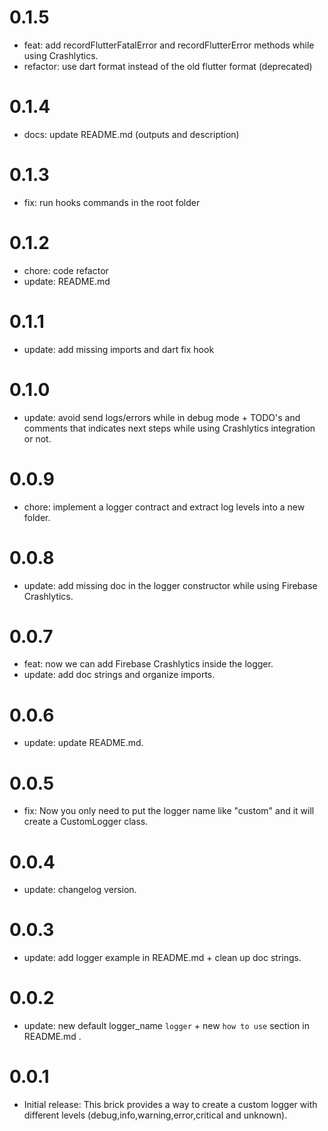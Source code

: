 # 0.1.5

- feat: add recordFlutterFatalError and recordFlutterError methods while using Crashlytics.
- refactor: use dart format instead of the old flutter format (deprecated)

# 0.1.4

- docs: update README.md (outputs and description)
# 0.1.3

- fix: run hooks commands in the root folder
# 0.1.2

- chore: code refactor
- update: README.md
# 0.1.1

- update: add missing imports and dart fix hook
# 0.1.0

- update: avoid send logs/errors while in debug mode + TODO's and comments that indicates next steps while using Crashlytics integration or not.
# 0.0.9

- chore: implement a logger contract and extract log levels into a new folder.
# 0.0.8

- update: add missing doc in the logger constructor while using Firebase Crashlytics.
# 0.0.7

- feat: now we can add Firebase Crashlytics inside the logger.
- update: add doc strings and organize imports.
# 0.0.6

- update: update README.md.
# 0.0.5

- fix: Now you only need to put the logger name like "custom" and it will create a CustomLogger class.
# 0.0.4

- update: changelog version.

# 0.0.3

- update: add logger example in README.md + clean up doc strings.

# 0.0.2

- update: new default logger_name `logger` + new `how to use` section in README.md .

# 0.0.1

- Initial release: This brick provides a way to create a custom logger with different levels (debug,info,warning,error,critical and unknown).